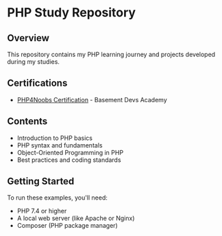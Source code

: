 # PHP Study Repository

## Overview
This repository contains my PHP learning journey and projects developed during my studies.

## Certifications
- [PHP4Noobs Certification](https://basementdevs.academy/app/certificate/cert-php4noobs-Guisandroni-1749227890) - Basement Devs Academy

## Contents
- Introduction to PHP basics
- PHP syntax and fundamentals
- Object-Oriented Programming in PHP
- Best practices and coding standards

## Getting Started
To run these examples, you'll need:
- PHP 7.4 or higher
- A local web server (like Apache or Nginx)
- Composer (PHP package manager)